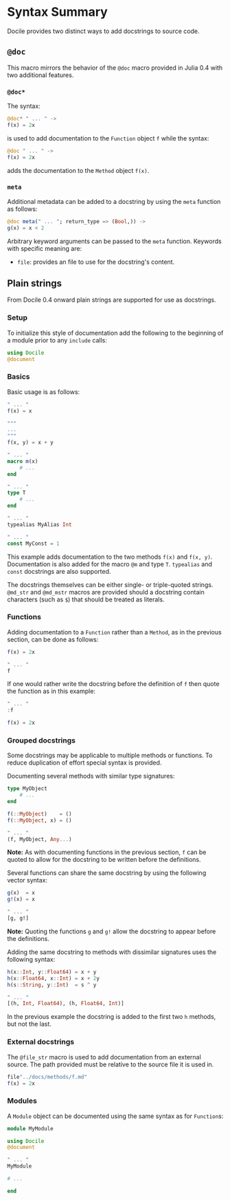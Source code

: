 # Syntax Summary

Docile provides two distinct ways to add docstrings to source code.

## `@doc`

This macro mirrors the behavior of the `@doc` macro provided in Julia 0.4
with two additional features.

### `@doc*`

The syntax:

```julia
@doc* " ... " ->
f(x) = 2x
```

is used to add documentation to the `Function` object `f` while the syntax:

```julia
@doc " ... " ->
f(x) = 2x
```

adds the documentation to the `Method` object `f(x)`.

### `meta`

Additional metadata can be added to a docstring by using the `meta` function as
follows:

```julia
@doc meta(" ... "; return_type => (Bool,)) ->
g(x) = x < 2
```

Arbitrary keyword arguments can be passed to the `meta` function. Keywords with
specific meaning are:

* `file`: provides an file to use for the docstring's content.

## Plain strings

From Docile 0.4 onward plain strings are supported for use as docstrings.

### Setup

To initialize this style of documentation add the following to the beginning of
a module prior to any `include` calls:

```julia
using Docile
@document
```

### Basics

Basic usage is as follows:

```julia
" ... "
f(x) = x

"""
...
"""
f(x, y) = x + y

" ... "
macro m(x)
    # ...
end

" ... "
type T
    # ...
end

" ... "
typealias MyAlias Int

" ... "
const MyConst = 1
```

This example adds documentation to the two methods `f(x)` and `f(x, y)`.
Documentation is also added for the macro `@m` and type `T`. `typealias` and
`const` docstrings are also supported.

The docstrings themselves can be either single- or triple-quoted strings.
`@md_str` and `@md_mstr` macros are provided should a docstring contain
characters (such as `$`) that should be treated as literals.

### Functions

Adding documentation to a `Function` rather than a `Method`, as in the previous
section, can be done as follows:

```julia
f(x) = 2x

" ... "
f
```

If one would rather write the docstring before the definition of `f` then
quote the function as in this example:

```julia
" ... "
:f

f(x) = 2x
```

### Grouped docstrings

Some docstrings may be applicable to multiple methods or functions. To
reduce duplication of effort special syntax is provided.

Documenting several methods with similar type signatures:

```julia
type MyObject
    # ...
end

f(::MyObject)    = ()
f(::MyObject, x) = ()

" ... "
(f, MyObject, Any...)
```

**Note:** As with documenting functions in the previous section, `f` can be
quoted to allow for the docstring to be written before the definitions.

Several functions can share the same docstring by using the following vector
syntax:

```julia
g(x)  = x
g!(x) = x

" ... "
[g, g!]
```

**Note:** Quoting the functions `g` and `g!` allow the docstring to appear
before the definitions.

Adding the same docstring to methods with dissimilar signatures uses the
following syntax:

```julia
h(x::Int, y::Float64) = x + y
h(x::Float64, x::Int) = x + 2y
h(s::String, y::Int)  = s ^ y

" ... "
[(h, Int, Float64), (h, Float64, Int)]
```

In the previous example the docstring is added to the first two `h` methods, but
not the last.

### External docstrings

The `@file_str` macro is used to add documentation from an external source. The
path provided must be relative to the source file it is used in.

```julia
file"../docs/methods/f.md"
f(x) = 2x
```

### Modules

A `Module` object can be documented using the same syntax as for `Function`s:

```julia
module MyModule

using Docile
@document

" ... "
MyModule

# ...

end
```
